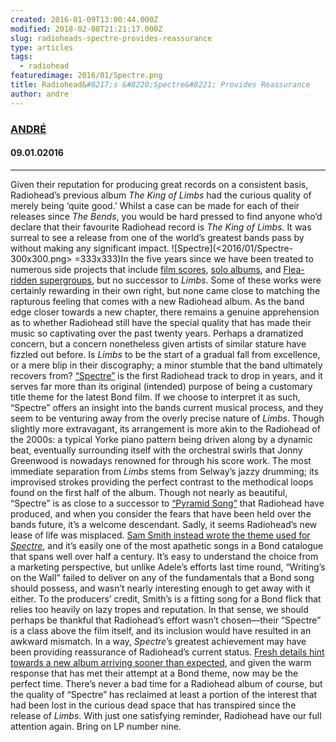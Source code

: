 ```yaml
---
created: 2016-01-09T13:00:44.000Z
modified: 2018-02-08T21:21:17.000Z
slug: radioheads-spectre-provides-reassurance
type: articles
tags:
  - radiohead
featuredimage: 2016/01/Spectre.png
title: Radiohead&#8217;s &#8220;Spectre&#8221; Provides Reassurance
author: andre
---
```

### [ANDRÉ](<https://twitter.com/AndreDack>)
#### 09\.01.02016
------
Given their reputation for producing great records on a consistent basis, Radiohead’s previous album *The King of Limbs* had the curious quality of merely being ‘quite good.’ Whilst a case can be made for each of their releases since *The Bends*, you would be hard pressed to find anyone who’d declare that their favourite Radiohead record is *The King of Limbs.* It was surreal to see a release from one of the world’s greatest bands pass by without making any significant impact.
![Spectre](<2016/01/Spectre-300x300.png> =333x333)In the five years since we have been treated to numerous side projects that include [film scores](<https://www.youtube.com/watch?v=JMPylWRqzPg>), [solo albums](<https://www.youtube.com/watch?v=2wkdgk0-Ag4>), and [Flea-ridden supergroups](<https://www.youtube.com/watch?v=DpVfF4U75B8>), but no successor to *Limbs*. Some of these works were certainly rewarding in their own right, but none came close to matching the rapturous feeling that comes with a new Radiohead album. As the band edge closer towards a new chapter, there remains a genuine apprehension as to whether Radiohead still have the special quality that has made their music so captivating over the past twenty years. Perhaps a dramatized concern, but a concern nonetheless given artists of similar stature have fizzled out before. Is *Limbs* to be the start of a gradual fall from excellence, or a mere blip in their discography; a minor stumble that the band ultimately recovers from?
[“Spectre”](<https://soundcloud.com/radiohead/spectre>) is the first Radiohead track to drop in years, and it serves far more than its original (intended) purpose of being a customary title theme for the latest Bond film. If we choose to interpret it as such, “Spectre” offers an insight into the bands current musical process, and they seem to be venturing away from the overly precise nature of *Limbs*. Though slightly more extravagant, its arrangement is more akin to the Radiohead of the 2000s: a typical Yorke piano pattern being driven along by a dynamic beat, eventually surrounding itself with the orchestral swirls that Jonny Greenwood is nowadays renowned for through his score work. The most immediate separation from *Limbs* stems from Selway’s jazzy drumming; its improvised strokes providing the perfect contrast to the methodical loops found on the first half of the album. Though not nearly as beautiful, “Spectre” is as close to a successor to [“Pyramid Song”](<https://www.youtube.com/watch?v=s2VzLn6DMCE>) that Radiohead have produced, and when you consider the fears that have been held over the bands future, it’s a welcome descendant.
Sadly, it seems Radiohead’s new lease of life was misplaced. [Sam Smith instead wrote the theme used for *Spectre*](<https://www.youtube.com/watch?v=8jzDnsjYv9A>), and it’s easily one of the most apathetic songs in a Bond catalogue that spans well over half a century. It’s easy to understand the choice from a marketing perspective, but unlike Adele’s efforts last time round, “Writing’s on the Wall” failed to deliver on any of the fundamentals that a Bond song should possess, and wasn’t nearly interesting enough to get away with it either. To the producers’ credit, Smith’s is a fitting song for a Bond flick that relies too heavily on lazy tropes and reputation. In that sense, we should perhaps be thankful that Radiohead’s effort wasn’t chosen—their “Spectre” is a class above the film itself, and its inclusion would have resulted in an awkward mismatch.
In a way, *Spectre*’s greatest achievement may have been providing reassurance of Radiohead’s current status. [Fresh details hint towards a new album arriving sooner than expected](<http://pitchfork.com/news/62787-radiohead-form-new-company-raising-speculation-new-album-is-imminent/>), and given the warm response that has met their attempt at a Bond theme, now may be the perfect time. There’s never a bad time for a Radiohead album of course, but the quality of “Spectre” has reclaimed at least a portion of the interest that had been lost in the curious dead space that has transpired since the release of *Limbs*. With just one satisfying reminder, Radiohead have our full attention again. Bring on LP number nine.